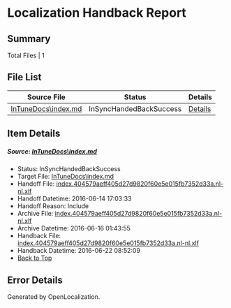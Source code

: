 # <a name='report-top'></a> Localization Handback Report

## Summary
 Total Files | 1

## File List
 Source File | Status | Details 
 ----------- | ------ | ------- 
 [InTuneDocs\index.md](https://github.com/Microsoft/IntuneDocs-pr/blob/d506cda103893489aa4b3e657ac9223ecc6d39c8/InTuneDocs/index.md) | InSyncHandedBackSuccess | [Details](#8aa2bcd921254083fc05ad2768c0a69f9d96ba4f655)

## Item Details
##### <a name='8aa2bcd921254083fc05ad2768c0a69f9d96ba4f655'></a> Source: [InTuneDocs\index.md](https://github.com/Microsoft/IntuneDocs-pr/blob/d506cda103893489aa4b3e657ac9223ecc6d39c8/InTuneDocs/index.md)
* Status: InSyncHandedBackSuccess
* Target File: [InTuneDocs\index.md](https://github.com/Microsoft/IntuneDocs-pr.nl-nl/blob/c65db59723ad3402351a3c9875a28516f60d7775/InTuneDocs/index.md)
* Handoff File: [index.404579aeff405d27d9820f60e5e015fb7352d33a.nl-nl.xlf](https://github.com/Microsoft/EM.handoff/blob/d437eaba667e46eb1a79725f9d5d6153b0a5ec77/ol-handoff/Microsoft/IntuneDocs-pr.nl-nl/master/index.404579aeff405d27d9820f60e5e015fb7352d33a.nl-nl.xlf)
* Handoff Datetime: 2016-06-14 17:03:33
* Handoff Reason: Include
* Archive File: [index.404579aeff405d27d9820f60e5e015fb7352d33a.nl-nl.xlf](https://github.com/Microsoft/EM.handoff/blob/833d5387dd742c4ba7d6f05c1e7a5ff064fddc72/ol-handoff/Microsoft/IntuneDocs-pr.nl-nl/master/archive/index.404579aeff405d27d9820f60e5e015fb7352d33a.nl-nl.xlf)
* Archive Datetime: 2016-06-16 01:43:55
* Handback File: [index.404579aeff405d27d9820f60e5e015fb7352d33a.nl-nl.xlf](https://github.com/Microsoft/EM.handback/blob/1e1be0420a479bc47c0b89aab408d4c77224512a/ol-handback/Microsoft/IntuneDocs-pr.nl-nl/master/index.404579aeff405d27d9820f60e5e015fb7352d33a.nl-nl.xlf)
* Handback Datetime: 2016-06-22 08:52:09
* [Back to Top](#report-top)


## Error Details

Generated by OpenLocalization.
